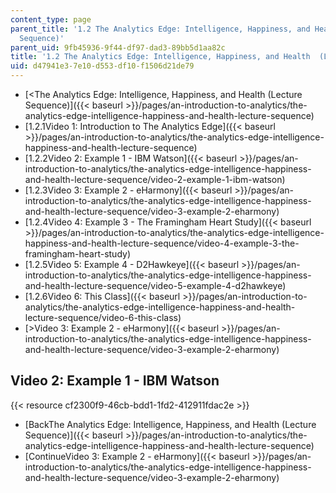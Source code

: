 ```yaml
---
content_type: page
parent_title: '1.2 The Analytics Edge: Intelligence, Happiness, and Health  (Lecture
  Sequence)'
parent_uid: 9fb45936-9f44-df97-dad3-89bb5d1aa82c
title: '1.2 The Analytics Edge: Intelligence, Happiness, and Health  (Lecture Sequence)'
uid: d47941e3-7e10-d553-df10-f1506d21de79
---
```


*   [\<The Analytics Edge: Intelligence, Happiness, and Health (Lecture Sequence)]({{< baseurl >}}/pages/an-introduction-to-analytics/the-analytics-edge-intelligence-happiness-and-health-lecture-sequence)
*   [1.2.1Video 1: Introduction to The Analytics Edge]({{< baseurl >}}/pages/an-introduction-to-analytics/the-analytics-edge-intelligence-happiness-and-health-lecture-sequence)
*   [1.2.2Video 2: Example 1 - IBM Watson]({{< baseurl >}}/pages/an-introduction-to-analytics/the-analytics-edge-intelligence-happiness-and-health-lecture-sequence/video-2-example-1-ibm-watson)
*   [1.2.3Video 3: Example 2 - eHarmony]({{< baseurl >}}/pages/an-introduction-to-analytics/the-analytics-edge-intelligence-happiness-and-health-lecture-sequence/video-3-example-2-eharmony)
*   [1.2.4Video 4: Example 3 - The Framingham Heart Study]({{< baseurl >}}/pages/an-introduction-to-analytics/the-analytics-edge-intelligence-happiness-and-health-lecture-sequence/video-4-example-3-the-framingham-heart-study)
*   [1.2.5Video 5: Example 4 - D2Hawkeye]({{< baseurl >}}/pages/an-introduction-to-analytics/the-analytics-edge-intelligence-happiness-and-health-lecture-sequence/video-5-example-4-d2hawkeye)
*   [1.2.6Video 6: This Class]({{< baseurl >}}/pages/an-introduction-to-analytics/the-analytics-edge-intelligence-happiness-and-health-lecture-sequence/video-6-this-class)
*   [\>Video 3: Example 2 - eHarmony]({{< baseurl >}}/pages/an-introduction-to-analytics/the-analytics-edge-intelligence-happiness-and-health-lecture-sequence/video-3-example-2-eharmony)

Video 2: Example 1 - IBM Watson
-------------------------------

{{< resource cf2300f9-46cb-bdd1-1fd2-412911fdac2e >}}

*   [BackThe Analytics Edge: Intelligence, Happiness, and Health (Lecture Sequence)]({{< baseurl >}}/pages/an-introduction-to-analytics/the-analytics-edge-intelligence-happiness-and-health-lecture-sequence)
*   [ContinueVideo 3: Example 2 - eHarmony]({{< baseurl >}}/pages/an-introduction-to-analytics/the-analytics-edge-intelligence-happiness-and-health-lecture-sequence/video-3-example-2-eharmony)